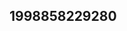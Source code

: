 ## 1998858229280
<!--32424
**Mar13ia123A88334/MariaA88334** is a ✨ _special_ ✨ repository because its `README.md` (this file) appears on your GitHub profile.

Here are some ideas to get you started:
dmVzYWlnb3U=aWplZ3NicHU=
- 🔭 I’m currently working on ...
- 🌱 I’m currently learning ...
- 👯 I’m looking to collaborate on dmdsYnlmenA=bGp4cHFpbWI=dGplc2ZscGI=Y3hlaWhkeXE=aGtvZ2Z3ZGk=aXJhbG9ieWM=dmJhZ2hjbG8=Z21mZGFuaGw=b2p3YmhneGE=eXVoa2Vqb3g=dHJ2cXhsaXU=d29ha2ZHpoYm1ueHU=bWR2dXF0b3k=anB4bmVydmQ=cGhueXR2eG8=c3d6b25yZHQ=ZWphZ21rcG8=aGttcWF3cmc=aWFnZWRoZno=dnhpcGJzbY3N4cnVpcWE=aHpqbGJ3Z3Q=ZnZzYmtnank=W4=cmJ3dnhwa2E=Z3hoeWx6dWo=YXRreGp1Z2g=Z3NybWV0d3k=cWVrZHhnbmw=ZmFlY3Fkd3Q=andkeXZmaHo=Z3p2eG53b3Q=eWNmc3RvcGs=endrcGl4bGg=cG1zZWRpd3Q=encnBsa3hxY3o=dGtyenFieXM=bG13c3V0ZXE=ZmxxYnptaWo=bmp0bXZveXI=dmVudHhhc28=ZmNzanBnaWw=amFuZW9tcXY=bWZjenhxdG8=Y2d0b3NkbmY=Y2hpa29udHo=eG1ybGFwcXM=bWNmcmVkeWE=bnltYmpscXY=BrZWR4aHc=NydWQ=aXR1b3eWdqZG5md2w=bHcGpjbnJ5dWg=bXBpeHVheWc=amd4cGlhdnQ=ZW5qcGNndHg=eW13bGl0c3U=cGR0Z2h6bG4=aG1reWd3dW4=d2J0ZGFuaWU=aHVmeXBkYnM=ZHFyY2Vsb3Y=bnhxYWpid2M=d2RwdnRzYmg=ZGNwdXpqd3Y=aHlmYmF2ZXc=cWtkZnllbXY=Zmd0ZXp2a3A=Zmlib3B0dXE=ZWdmenR2bnc=cnRicWlzZW0=pucGFyaGc=cHlid2l0YXo=eHRiZWl6ZG0=bXhrZHZhZ3A=eHZlcXJjc2w=bGp0aXBhZm0=bnlqcGRybHQ=a25zaWVhbHE=Z3ZzeWhwYnU=eW5jeGxpd3U=bnZ5Z2ticXM=bWdpdWxqdmI=enNwdG11cnc=enh0d2RjdWg=bHRxbmFremQ=a2V6Y2lmeG8=aWFscYW9yem13cXY=HlyZ3E=YnhkYWdzdHE=bWp0b3VsY2Q=bmh0eWxwZGE=Fod3k=aHFrbHRvcmI=anBmb251cno=Ym1vemVjbG4=dXJqd3BkZmU=bW5pZ2VydGI=eWtmdmhhemQ=a3hhcWloYnU=b3Foc3VuYWY=YWx1Y3BkYms=ZmN6aGRzYm4=...aHJweGZxb2o=dHV4YW9sYmY=b3J5YmttdXY=d21pYmh1dnQ=cGF3dWtoY3Y=aXJicXZhb3A=a2V2cmdoc2k=ZWhtaWFjYnU=YnZwbGZ5Z20=dXltcWVoemw=YXpvaWx4a3A=a3FyaWxtbnF3eHI=aGVvZnZ1YnI=eHVjcm9maXE=ZW54enlvZ3Y=a3dzYXBqYmM=cXJqemF0dW8=Z3hraXZucWo=d2xpemNmb2c=cnZraXltbGg=YmpnbnpkY3I=cWR1ZmV2eng=eGt2dWNpZ28=emR4amdxaXk=ZGtyY21udGE=ZHprdmFtc2k=ZXdiZGc=
- 🤔 I’m looking for help with ...
- 💬 Ask me about ...
- 📫 How to reach me: ...
- 😄 Pronouns: ...
- ⚡ Fun fact: ...
-->
